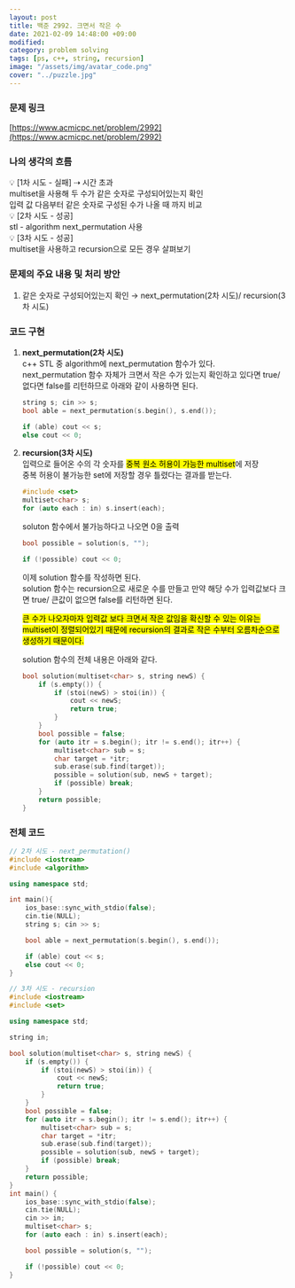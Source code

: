 ```yaml
---
layout: post
title: 백준 2992. 크면서 작은 수
date: 2021-02-09 14:48:00 +09:00
modified: 
category: problem solving
tags: [ps, c++, string, recursion]
image: "/assets/img/avatar_code.png"
cover: "../puzzle.jpg"
---
```


### 문제 링크
[https://www.acmicpc.net/problem/2992](https://www.acmicpc.net/problem/2992)

### 나의 생각의 흐름
💡 [1차 시도 - 실패] ⇢ 시간 초과<br>
    multiset을 사용해 두 수가 같은 숫자로 구성되어있는지 확인<br>
    입력 값 다음부터 같은 숫자로 구성된 수가 나올 때 까지 비교<br>
💡 [2차 시도 - 성공]<br>
    stl - algorithm next_permutation 사용<br>
💡 [3차 시도 - 성공]<br>
    multiset을 사용하고 recursion으로 모든 경우 살펴보기<br>

### 문제의 주요 내용 및 처리 방안
1. 같은 숫자로 구성되어있는지 확인 → next_permutation(2차 시도)/ recursion(3차 시도)<br>

### 코드 구현 
1. **next_permutation(2차 시도)**<br>
    c++ STL 중 algorithm에 next_permutation 함수가 있다.<br>
    next_permutation 함수 자체가 크면서 작은 수가 있는지 확인하고 있다면 true/ 없다면 false를 리턴하므로 아래와 같이 사용하면 된다.<br>
    ```c++
    string s; cin >> s;
    bool able = next_permutation(s.begin(), s.end());

    if (able) cout << s;
    else cout << 0;
    ```
1. **recursion(3차 시도)**<br>
    입력으로 들어온 수의 각 숫자를 <mark>중복 원소 허용이 가능한 multiset</mark>에 저장<br>
    중복 허용이 불가능한 set에 저장할 경우 틀렸다는 결과를 받는다.<br>
    ```c++
    #include <set>
    multiset<char> s;
    for (auto each : in) s.insert(each);
    ```

    soluton 함수에서 불가능하다고 나오면 0을 출력
    ```c++
    bool possible = solution(s, "");

    if (!possible) cout << 0; 
    ```

    이제 solution 함수를 작성하면 된다.<br>
    solution 함수는 recursion으로 새로운 수를 만들고 만약 해당 수가 입력값보다 크면 true/ 큰값이 없으면 false를 리턴하면 된다.<br>
    
    <mark>큰 수가 나오자마자 입력값 보다 크면서 작은 값임을 확신할 수 있는 이유는 multiset이 정렬되어있기 때문에 recursion의 결과로 작은 수부터 오름차순으로 생성하기 때문이다.</mark><br>

    solution 함수의 전체 내용은 아래와 같다.<br>
    ```c++
    bool solution(multiset<char> s, string newS) {
        if (s.empty()) {
            if (stoi(newS) > stoi(in)) {
                cout << newS;
                return true;
            }
        }
        bool possible = false;
        for (auto itr = s.begin(); itr != s.end(); itr++) {
            multiset<char> sub = s;
            char target = *itr;
            sub.erase(sub.find(target));
            possible = solution(sub, newS + target);
            if (possible) break;
        }
        return possible;
    }
    ```

### 전체 코드
```c++
// 2차 시도 - next_permutation()
#include <iostream>
#include <algorithm>

using namespace std;

int main(){
    ios_base::sync_with_stdio(false);
	cin.tie(NULL);
    string s; cin >> s;

    bool able = next_permutation(s.begin(), s.end());

    if (able) cout << s;
    else cout << 0;
}
```
```c++
// 3차 시도 - recursion
#include <iostream>
#include <set>

using namespace std;

string in; 

bool solution(multiset<char> s, string newS) {
    if (s.empty()) {
        if (stoi(newS) > stoi(in)) {
            cout << newS;
            return true;
        }
    }
    bool possible = false;
    for (auto itr = s.begin(); itr != s.end(); itr++) {
        multiset<char> sub = s;
        char target = *itr;
        sub.erase(sub.find(target));
        possible = solution(sub, newS + target);
        if (possible) break;
    }
    return possible;
}
int main() {
    ios_base::sync_with_stdio(false);
	cin.tie(NULL);
    cin >> in;
    multiset<char> s;
    for (auto each : in) s.insert(each);

    bool possible = solution(s, "");

    if (!possible) cout << 0; 
}
```
